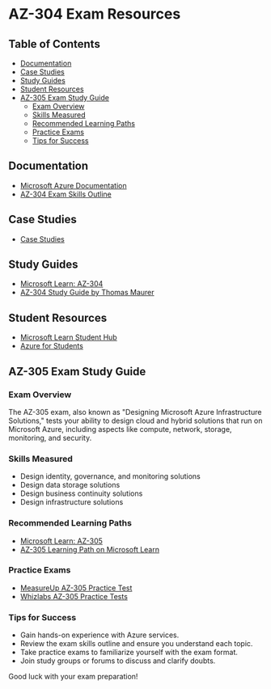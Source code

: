 # AZ-304 Exam Resources

## Table of Contents
- [Documentation](#documentation)
- [Case Studies](#case-studies)
- [Study Guides](#study-guides)
- [Student Resources](#student-resources)
- [AZ-305 Exam Study Guide](#az-305-exam-study-guide)
    - [Exam Overview](#exam-overview)
    - [Skills Measured](#skills-measured)
    - [Recommended Learning Paths](#recommended-learning-paths)
    - [Practice Exams](#practice-exams)
    - [Tips for Success](#tips-for-success)


## Documentation
- [Microsoft Azure Documentation](https://docs.microsoft.com/en-us/azure/)
- [AZ-304 Exam Skills Outline](https://docs.microsoft.com/en-us/learn/certifications/exams/az-304)

## Case Studies
- [Case Studies](https://microsoftlearning.github.io/AZ-305-DesigningMicrosoftAzureInfrastructureSolutions/)  

## Study Guides
- [Microsoft Learn: AZ-304](https://docs.microsoft.com/en-us/learn/certifications/exams/az-304)
- [AZ-304 Study Guide by Thomas Maurer](https://www.thomasmaurer.ch/2020/07/how-to-prepare-and-pass-the-az-304-microsoft-azure-architect-design-exam/)

## Student Resources
- [Microsoft Learn Student Hub](https://docs.microsoft.com/en-us/learn/student-hub/)
- [Azure for Students](https://azure.microsoft.com/en-us/free/students/)

## AZ-305 Exam Study Guide

### Exam Overview
The AZ-305 exam, also known as "Designing Microsoft Azure Infrastructure Solutions," tests your ability to design cloud and hybrid solutions that run on Microsoft Azure, including aspects like compute, network, storage, monitoring, and security.

### Skills Measured
- Design identity, governance, and monitoring solutions
- Design data storage solutions
- Design business continuity solutions
- Design infrastructure solutions

### Recommended Learning Paths
- [Microsoft Learn: AZ-305](https://docs.microsoft.com/en-us/learn/certifications/exams/az-305)
- [AZ-305 Learning Path on Microsoft Learn](https://docs.microsoft.com/en-us/learn/paths/az-305-designing-azure-infrastructure-solutions/)

### Practice Exams
- [MeasureUp AZ-305 Practice Test](https://www.measureup.com/Microsoft-AZ-305-Designing-Microsoft-Azure-Infrastructure-Solutions-P2387.aspx)
- [Whizlabs AZ-305 Practice Tests](https://www.whizlabs.com/az-305/)

### Tips for Success
- Gain hands-on experience with Azure services.
- Review the exam skills outline and ensure you understand each topic.
- Take practice exams to familiarize yourself with the exam format.
- Join study groups or forums to discuss and clarify doubts.

Good luck with your exam preparation!